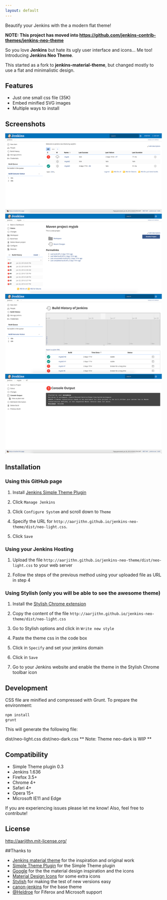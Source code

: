 ```yaml
---
layout: default
---
```


Beautify your Jenkins with the a modern flat theme!

**NOTE: This project has moved into https://github.com/jenkins-contrib-themes/jenkins-neo-theme**

So you love **Jenkins** but hate its ugly user interface and icons... Me too! Introducing **Jenkins Neo Theme**.

This started as a fork to **jenkins-material-theme**, but changed mostly to use a flat and minimalistic design.
 
## Features
* Just one small css file (35K)
* Embed minified SVG images
* Multiple ways to install

## Screenshots
![Screen 1](images/screen1.png)
![Screen 2](images/screen2.png)
![Screen 3](images/screen3.png)
![Screen 4](images/screen4.png)


## Installation 

### Using this GitHub page

1. Install [Jenkins Simple Theme Plugin][simple]

2. Click `Manage Jenkins`

3. Click `Configure System` and scroll down to `Theme`

4. Specify the URL for `http://aarjithn.github.io/jenkins-neo-theme/dist/neo-light.css`.

5. Click `Save`


### Using your Jenkins Hosting

1. Upload the file `http://aarjithn.github.io/jenkins-neo-theme/dist/neo-light.css` to your web server

2. Follow the steps of the previous method using your uploaded file as URL in step 4


### Using Stylish (only you will be able to see the awesome theme)

1. Install the [Stylish Chrome extension][stylish]

2. Copy the content of the file `http://aarjithn.github.io/jenkins-neo-theme/dist/neo-light.css`

3. Go to Stylish options and click in `Write new style`

4. Paste the theme css in the code box

5. Click in `Specify` and set your jenkins domain

6. Click in `Save`

7. Go to your Jenkins website and enable the theme in the Stylish Chrome toolbar icon


## Development

CSS file are minified and compressed with Grunt. To prepare the environment:

```
npm install
grunt
```

This will generate the following file:

dist/neo-light.css
dist/neo-dark.css
** Note: Theme neo-dark is WIP **

## Compatibility
- Simple Theme plugin 0.3
- Jenkins 1.636
- Firefox 3.5+
- Chrome 4+
- Safari 4+
- Opera 15+
- Microsoft IE11 and Edge


If you are experiencing issues please let me know! Also, feel free to contribute!

## License
http://aarjithn.mit-license.org/


##Thanks to
- [Jenkins material theme][jenkins-material-theme] for the inspiration and original work
- [Simple Theme Plugin][simple] for the Simple Theme plugin
- [Google][google] for the the material design inspiration and the icons
- [Material Design Icons][material-design-icons] for some extra icons
- [Stylish][stylish] for making the test of new versions easy
- [canon-jenkins][canon-jenkins] for the base theme
- [@Heldroe][heldroe] for Fiferox and Microsoft support

[jenkins-material-theme]: https://github.com/afonsof/jenkins-material-theme
[simple]: https://wiki.jenkins-ci.org/display/JENKINS/Simple+Theme+Plugin
[google]: https://www.google.com/design/spec/material-design/introduction.html
[material-design-icons]: https://materialdesignicons.com/
[stylish]: https://chrome.google.com/webstore/detail/stylish/fjnbnpbmkenffdnngjfgmeleoegfcffe
[canon-jenkins]: https://github.com/rackerlabs/canon-jenkins
[heldroe]: https://github.com/Heldroe
